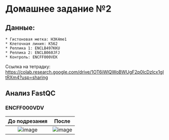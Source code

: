# Домашнее задание №2

## Данные:
    * Гистоновая метка: H3K4me1
    * Клеточная линия: K562
    * Реплика 1: ENCLB497KKU
    * Реплика 2: ENCLB060JFJ
    * Контроль: ENCFF000VEK 

Ссылка на тетрадку: https://colab.research.google.com/drive/1OT6iWlQWoBWUgF2p0lcDzlcx1gItRXm4?usp=sharing

## Анализ FastQC
### ENCFF000VDV 
До подрезания             |  После
:-------------------------:|:-------------------------:
![image](https://github.com/mylifeclosetwice/hse_hw2_chip/assets/71773580/8b659ff3-4927-47b0-8a72-4043ee2e9a54) | ![image](https://github.com/mylifeclosetwice/hse_hw2_chip/assets/71773580/d6dc0a47-8c9c-46c2-ad62-356c2bd5533e)
